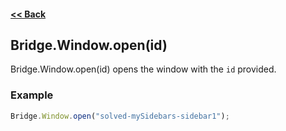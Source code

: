 #### [<< Back](https://github.com/solvedDev/bridge./blob/master/plugins/getting-started.md)
## Bridge.Window.open(id)
Bridge.Window.open(id) opens the window with the ```id``` provided.

### Example
```javascript
Bridge.Window.open("solved-mySidebars-sidebar1");
```
